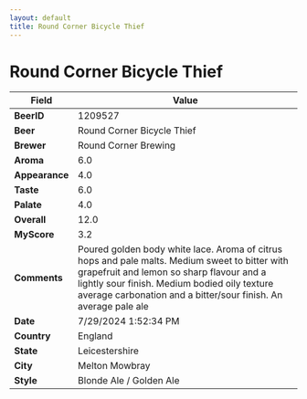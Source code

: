 ```yaml
---
layout: default
title: Round Corner Bicycle Thief
---
```


# Round Corner Bicycle Thief

| Field         | Value     |
|---------------|-----------|
| **BeerID** | 1209527 |
| **Beer** | Round Corner Bicycle Thief |
| **Brewer** | Round Corner Brewing |
| **Aroma** | 6.0 |
| **Appearance** | 4.0 |
| **Taste** | 6.0 |
| **Palate** | 4.0 |
| **Overall** | 12.0 |
| **MyScore** | 3.2 |
| **Comments** | Poured golden body white lace.  Aroma of citrus hops and pale malts.  Medium sweet to bitter with grapefruit and lemon so sharp flavour and a lightly sour finish.  Medium bodied oily texture average carbonation and a bitter/sour finish.  An average pale ale |
| **Date** | 7/29/2024 1:52:34 PM |
| **Country** | England |
| **State** | Leicestershire |
| **City** | Melton Mowbray |
| **Style** | Blonde Ale / Golden Ale |
